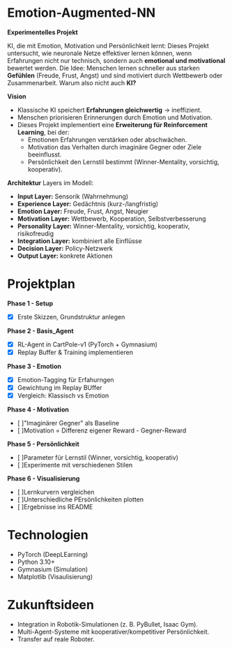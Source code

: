 # Emotion-Augmented-NN
**Experimentelles Projekt**


KI, die mit Emotion, Motivation und Persönlichkeit lernt: 
Dieses Projekt untersucht, wie neuronale Netze effektiver lernen können, wenn Erfahrungen nicht nur technisch, sondern auch **emotional und motivational** bewertet werden.
Die Idee: Menschen lernen schneller aus starken **Gefühlen** (Freude, Frust, Angst) und sind motiviert durch Wettbewerb oder Zusammenarbeit. Warum also nicht auch **KI?**

**Vision**
- Klassische KI speichert **Erfahrungen gleichwertig** → ineffizient.
- Menschen priorisieren Erinnerungen durch Emotion und Motivation.
- Dieses Projekt implementiert eine **Erweiterung für Reinforcement Learning**, bei der:
  -   Emotionen Erfahrungen verstärken oder abschwächen.
  -   Motivation das Verhalten durch imaginäre Gegner oder Ziele beeinflusst.
  -   Persönlichkeit den Lernstil bestimmt (Winner-Mentality, vorsichtig, kooperativ).
  
**Architektur**
Layers im Modell:
- **Input Layer:** Sensorik (Wahrnehmung)
- **Experience Layer:** Gedächtnis (kurz-/langfristig)
- **Emotion Layer:** Freude, Frust, Angst, Neugier
- **Motivation Layer:** Wettbewerb, Kooperation, Selbstverbesserung
- **Personality Layer:** Winner-Mentality, vorsichtig, kooperativ, risikofreudig
- **Integration Layer:** kombiniert alle Einflüsse
- **Decision Layer:** Policy-Netzwerk
- **Output Layer:** konkrete Aktionen

# Projektplan 
**Phase 1 - Setup** 

- [x] Erste Skizzen, Grundstruktur anlegen

**Phase 2 -  Basis_Agent**

- [x] RL-Agent in CartPole-v1 (PyTorch + Gymnasium) 
- [x] Replay Buffer & Training implementieren

**Phase 3 - Emotion**

- [x] Emotion-Tagging für Erfahurngen 
- [x] Gewichtung im Replay BUffer
- [x] Vergleich: Klassisch vs Emotion

**Phase 4 - Motivation**

- [ ]"Imaginärer Gegner" als Baseline 
- [ ]Motivation = Differenz eigener Reward - Gegner-Reward

**Phase 5 - Persönlichkeit**

- [ ]Parameter für Lernstil (Winner, vorsichtig, kooperativ) 
- [ ]Experimente mit verschiedenen Stilen 

**Phase 6 - Visualisierung**

- [ ]Lernkurvern vergleichen 
- [ ]Unterschiedliche PErsönlichkeiten plotten 
- [ ]Ergebnisse ins README

# Technologien 
- PyTorch (DeepLEarning)
- Python 3.10+
- Gymnasium (Simulation)
- Matplotlib (Visaulisierung)

# Zukunftsideen 
- Integration in Robotik-Simulationen (z. B. PyBullet, Isaac Gym).
- Multi-Agent-Systeme mit kooperativer/kompetitiver Persönlichkeit.
- Transfer auf reale Roboter.













